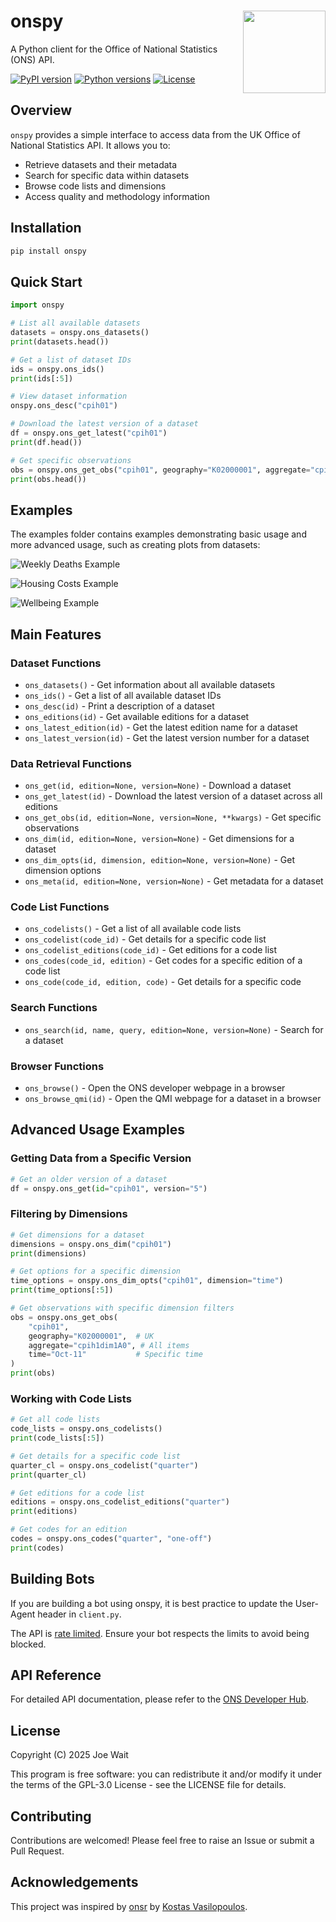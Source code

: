 # onspy <a href='https://github.com/Joe-Wait/onspy'><img src='assets/logo.png' align="right" height="132" /></a>

A Python client for the Office of National Statistics (ONS) API.

[![PyPI version](https://badge.fury.io/py/onspy.svg)](https://badge.fury.io/py/onspy)
[![Python versions](https://img.shields.io/pypi/pyversions/onspy.svg)](https://pypi.org/project/onspy/)
[![License](https://img.shields.io/github/license/Joe-Wait/onspy.svg)](https://github.com/Joe-Wait/onspy/blob/main/LICENSE)

## Overview

`onspy` provides a simple interface to access data from the UK Office of National Statistics API.
It allows you to:

- Retrieve datasets and their metadata
- Search for specific data within datasets
- Browse code lists and dimensions
- Access quality and methodology information

## Installation

```bash
pip install onspy
```

## Quick Start

```python
import onspy

# List all available datasets
datasets = onspy.ons_datasets()
print(datasets.head())

# Get a list of dataset IDs
ids = onspy.ons_ids()
print(ids[:5])

# View dataset information
onspy.ons_desc("cpih01")

# Download the latest version of a dataset
df = onspy.ons_get_latest("cpih01")
print(df.head())

# Get specific observations
obs = onspy.ons_get_obs("cpih01", geography="K02000001", aggregate="cpih1dim1A0", time="*")
print(obs.head())
```

## Examples

The examples folder contains examples demonstrating basic usage and more advanced usage, such as creating plots from datasets:

![Weekly Deaths Example](assets/weekly_deaths_by_geography.png)

![Housing Costs Example](assets/housing_costs_annual_change.png)

![Wellbeing Example](assets/anxiety_index_22-23.png)

## Main Features

### Dataset Functions

- `ons_datasets()` - Get information about all available datasets
- `ons_ids()` - Get a list of all available dataset IDs
- `ons_desc(id)` - Print a description of a dataset
- `ons_editions(id)` - Get available editions for a dataset
- `ons_latest_edition(id)` - Get the latest edition name for a dataset
- `ons_latest_version(id)` - Get the latest version number for a dataset

### Data Retrieval Functions

- `ons_get(id, edition=None, version=None)` - Download a dataset
- `ons_get_latest(id)` - Download the latest version of a dataset across all editions
- `ons_get_obs(id, edition=None, version=None, **kwargs)` - Get specific observations
- `ons_dim(id, edition=None, version=None)` - Get dimensions for a dataset
- `ons_dim_opts(id, dimension, edition=None, version=None)` - Get dimension options
- `ons_meta(id, edition=None, version=None)` - Get metadata for a dataset

### Code List Functions

- `ons_codelists()` - Get a list of all available code lists
- `ons_codelist(code_id)` - Get details for a specific code list
- `ons_codelist_editions(code_id)` - Get editions for a code list
- `ons_codes(code_id, edition)` - Get codes for a specific edition of a code list
- `ons_code(code_id, edition, code)` - Get details for a specific code

### Search Functions

- `ons_search(id, name, query, edition=None, version=None)` - Search for a dataset

### Browser Functions

- `ons_browse()` - Open the ONS developer webpage in a browser
- `ons_browse_qmi(id)` - Open the QMI webpage for a dataset in a browser

## Advanced Usage Examples

### Getting Data from a Specific Version

```python
# Get an older version of a dataset
df = onspy.ons_get(id="cpih01", version="5")
```

### Filtering by Dimensions

```python
# Get dimensions for a dataset
dimensions = onspy.ons_dim("cpih01")
print(dimensions)

# Get options for a specific dimension
time_options = onspy.ons_dim_opts("cpih01", dimension="time")
print(time_options[:5])

# Get observations with specific dimension filters
obs = onspy.ons_get_obs(
    "cpih01",
    geography="K02000001",  # UK
    aggregate="cpih1dim1A0", # All items
    time="Oct-11"           # Specific time
)
print(obs)
```

### Working with Code Lists

```python
# Get all code lists
code_lists = onspy.ons_codelists()
print(code_lists[:5])

# Get details for a specific code list
quarter_cl = onspy.ons_codelist("quarter")
print(quarter_cl)

# Get editions for a code list
editions = onspy.ons_codelist_editions("quarter")
print(editions)

# Get codes for an edition
codes = onspy.ons_codes("quarter", "one-off")
print(codes)
```

## Building Bots

If you are building a bot using onspy, it is best practice to update the User-Agent header in `client.py`.

The API is [rate limited](https://developer.ons.gov.uk/bots/). Ensure your bot respects the limits to avoid being blocked.

## API Reference

For detailed API documentation, please refer to the [ONS Developer Hub](https://developer.ons.gov.uk/).

## License

Copyright (C) 2025 Joe Wait

This program is free software: you can redistribute it and/or modify
it under the terms of the GPL-3.0 License - see the LICENSE file for details.

## Contributing

Contributions are welcomed! Please feel free to raise an Issue or submit a Pull Request.

## Acknowledgements

This project was inspired by [onsr](https://github.com/kvasilopoulos/onsr) by [Kostas Vasilopoulos](https://github.com/kvasilopoulos).

